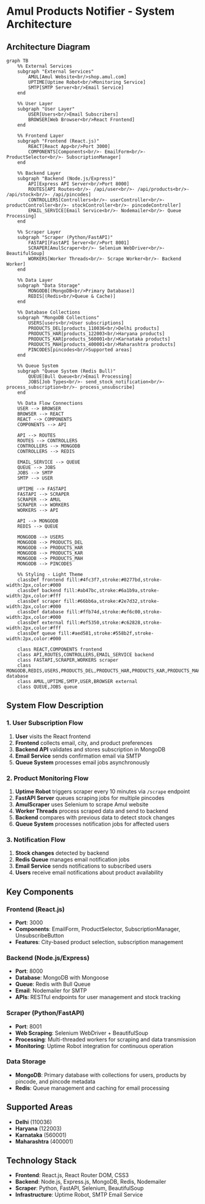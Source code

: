 # Amul Products Notifier - System Architecture

## Architecture Diagram

```mermaid
graph TB
    %% External Services
    subgraph "External Services"
        AMUL[Amul Website<br/>shop.amul.com]
        UPTIME[Uptime Robot<br/>Monitoring Service]
        SMTP[SMTP Server<br/>Email Service]
    end

    %% User Layer
    subgraph "User Layer"
        USER[Users<br/>Email Subscribers]
        BROWSER[Web Browser<br/>React Frontend]
    end

    %% Frontend Layer
    subgraph "Frontend (React.js)"
        REACT[React App<br/>Port 3000]
        COMPONENTS[Components<br/>- EmailForm<br/>- ProductSelector<br/>- SubscriptionManager]
    end

    %% Backend Layer
    subgraph "Backend (Node.js/Express)"
        API[Express API Server<br/>Port 8000]
        ROUTES[API Routes<br/>- /api/user<br/>- /api/products<br/>- /api/stock<br/>- /api/pincodes]
        CONTROLLERS[Controllers<br/>- userController<br/>- productController<br/>- stockController<br/>- pincodeController]
        EMAIL_SERVICE[Email Service<br/>- Nodemailer<br/>- Queue Processing]
    end

    %% Scraper Layer
    subgraph "Scraper (Python/FastAPI)"
        FASTAPI[FastAPI Server<br/>Port 8001]
        SCRAPER[AmulScraper<br/>- Selenium WebDriver<br/>- BeautifulSoup]
        WORKERS[Worker Threads<br/>- Scrape Worker<br/>- Backend Worker]
    end

    %% Data Layer
    subgraph "Data Storage"
        MONGODB[(MongoDB<br/>Primary Database)]
        REDIS[(Redis<br/>Queue & Cache)]
    end

    %% Database Collections
    subgraph "MongoDB Collections"
        USERS[users<br/>User subscriptions]
        PRODUCTS_DEL[products_110036<br/>Delhi products]
        PRODUCTS_HAR[products_122003<br/>Haryana products]
        PRODUCTS_KAR[products_560001<br/>Karnataka products]
        PRODUCTS_MAH[products_400001<br/>Maharashtra products]
        PINCODES[pincodes<br/>Supported areas]
    end

    %% Queue System
    subgraph "Queue System (Redis Bull)"
        QUEUE[Bull Queue<br/>Email Processing]
        JOBS[Job Types<br/>- send_stock_notification<br/>- process_subscription<br/>- process_unsubscribe]
    end

    %% Data Flow Connections
    USER --> BROWSER
    BROWSER --> REACT
    REACT --> COMPONENTS
    COMPONENTS --> API

    API --> ROUTES
    ROUTES --> CONTROLLERS
    CONTROLLERS --> MONGODB
    CONTROLLERS --> REDIS

    EMAIL_SERVICE --> QUEUE
    QUEUE --> JOBS
    JOBS --> SMTP
    SMTP --> USER

    UPTIME --> FASTAPI
    FASTAPI --> SCRAPER
    SCRAPER --> AMUL
    SCRAPER --> WORKERS
    WORKERS --> API

    API --> MONGODB
    REDIS --> QUEUE

    MONGODB --> USERS
    MONGODB --> PRODUCTS_DEL
    MONGODB --> PRODUCTS_HAR
    MONGODB --> PRODUCTS_KAR
    MONGODB --> PRODUCTS_MAH
    MONGODB --> PINCODES

    %% Styling - Light Theme
    classDef frontend fill:#4fc3f7,stroke:#0277bd,stroke-width:2px,color:#000
    classDef backend fill:#ab47bc,stroke:#6a1b9a,stroke-width:2px,color:#fff
    classDef scraper fill:#66bb6a,stroke:#2e7d32,stroke-width:2px,color:#000
    classDef database fill:#ffb74d,stroke:#ef6c00,stroke-width:2px,color:#000
    classDef external fill:#ef5350,stroke:#c62828,stroke-width:2px,color:#fff
    classDef queue fill:#aed581,stroke:#558b2f,stroke-width:2px,color:#000

    class REACT,COMPONENTS frontend
    class API,ROUTES,CONTROLLERS,EMAIL_SERVICE backend
    class FASTAPI,SCRAPER,WORKERS scraper
    class MONGODB,REDIS,USERS,PRODUCTS_DEL,PRODUCTS_HAR,PRODUCTS_KAR,PRODUCTS_MAH,PINCODES database
    class AMUL,UPTIME,SMTP,USER,BROWSER external
    class QUEUE,JOBS queue
```

## System Flow Description

### 1. User Subscription Flow

1. **User** visits the React frontend
2. **Frontend** collects email, city, and product preferences
3. **Backend API** validates and stores subscription in MongoDB
4. **Email Service** sends confirmation email via SMTP
5. **Queue System** processes email jobs asynchronously

### 2. Product Monitoring Flow

1. **Uptime Robot** triggers scraper every 10 minutes via `/scrape` endpoint
2. **FastAPI Server** queues scraping jobs for multiple pincodes
3. **AmulScraper** uses Selenium to scrape Amul website
4. **Worker Threads** process scraped data and send to backend
5. **Backend** compares with previous data to detect stock changes
6. **Queue System** processes notification jobs for affected users

### 3. Notification Flow

1. **Stock changes** detected by backend
2. **Redis Queue** manages email notification jobs
3. **Email Service** sends notifications to subscribed users
4. **Users** receive email notifications about product availability

## Key Components

### Frontend (React.js)

- **Port**: 3000
- **Components**: EmailForm, ProductSelector, SubscriptionManager, UnsubscribeButton
- **Features**: City-based product selection, subscription management

### Backend (Node.js/Express)

- **Port**: 8000
- **Database**: MongoDB with Mongoose
- **Queue**: Redis with Bull Queue
- **Email**: Nodemailer for SMTP
- **APIs**: RESTful endpoints for user management and stock tracking

### Scraper (Python/FastAPI)

- **Port**: 8001
- **Web Scraping**: Selenium WebDriver + BeautifulSoup
- **Processing**: Multi-threaded workers for scraping and data transmission
- **Monitoring**: Uptime Robot integration for continuous operation

### Data Storage

- **MongoDB**: Primary database with collections for users, products by pincode, and pincode metadata
- **Redis**: Queue management and caching for email processing

## Supported Areas

- **Delhi** (110036)
- **Haryana** (122003)
- **Karnataka** (560001)
- **Maharashtra** (400001)

## Technology Stack

- **Frontend**: React.js, React Router DOM, CSS3
- **Backend**: Node.js, Express.js, MongoDB, Redis, Nodemailer
- **Scraper**: Python, FastAPI, Selenium, BeautifulSoup
- **Infrastructure**: Uptime Robot, SMTP Email Service
